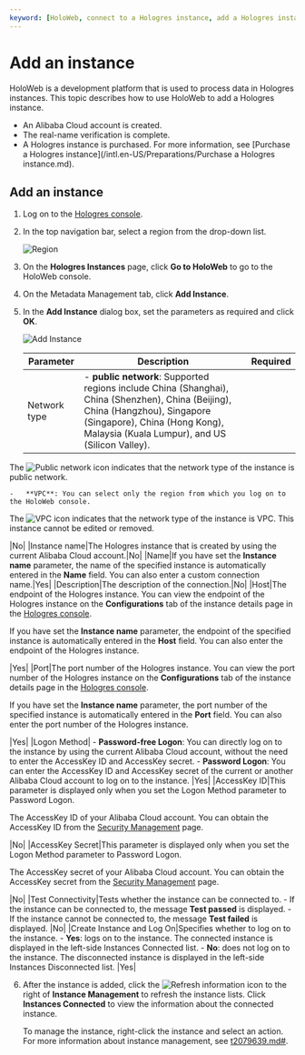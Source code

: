 ```yaml
---
keyword: [HoloWeb, connect to a Hologres instance, add a Hologres instance]
---
```


# Add an instance

HoloWeb is a development platform that is used to process data in Hologres instances. This topic describes how to use HoloWeb to add a Hologres instance.

-   An Alibaba Cloud account is created.
-   The real-name verification is complete.
-   A Hologres instance is purchased. For more information, see [Purchase a Hologres instance](/intl.en-US/Preparations/Purchase a Hologres instance.md).

## Add an instance

1.  Log on to the [Hologres console](https://hologram.console.aliyun.com/#/instance).

2.  In the top navigation bar, select a region from the drop-down list.

    ![Region](https://static-aliyun-doc.oss-accelerate.aliyuncs.com/assets/img/en-US/8398778061/p141749.png)

3.  On the **Hologres Instances** page, click **Go to HoloWeb** to go to the HoloWeb console.

4.  On the Metadata Management tab, click **Add Instance**.

5.  In the **Add Instance** dialog box, set the parameters as required and click **OK**.

    ![Add Instance](https://static-aliyun-doc.oss-accelerate.aliyuncs.com/assets/img/en-US/8429393261/p273423.png)

    |Parameter|Description|Required|
    |---------|-----------|--------|
    |Network type|    -   **public network**: Supported regions include China \(Shanghai\), China \(Shenzhen\), China \(Beijing\), China \(Hangzhou\), Singapore \(Singapore\), China \(Hong Kong\), Malaysia \(Kuala Lumpur\), and US \(Silicon Valley\).

The ![Public network](https://static-aliyun-doc.oss-accelerate.aliyuncs.com/assets/img/en-US/8429393261/p273449.png) icon indicates that the network type of the instance is public network.

    -   **VPC**: You can select only the region from which you log on to the HoloWeb console.

The ![VPC](https://static-aliyun-doc.oss-accelerate.aliyuncs.com/assets/img/en-US/3229393261/p273444.png) icon indicates that the network type of the instance is VPC. This instance cannot be edited or removed.

|No|
    |Instance name|The Hologres instance that is created by using the current Alibaba Cloud account.|No|
    |Name|If you have set the **Instance name** parameter, the name of the specified instance is automatically entered in the **Name** field. You can also enter a custom connection name.|Yes|
    |Description|The description of the connection.|No|
    |Host|The endpoint of the Hologres instance. You can view the endpoint of the Hologres instance on the **Configurations** tab of the instance details page in the [Hologres console](https://hologram.console.aliyun.com/#/instance).

If you have set the **Instance name** parameter, the endpoint of the specified instance is automatically entered in the **Host** field. You can also enter the endpoint of the Hologres instance.

|Yes|
    |Port|The port number of the Hologres instance. You can view the port number of the Hologres instance on the **Configurations** tab of the instance details page in the [Hologres console](https://hologram.console.aliyun.com/#/instance).

If you have set the **Instance name** parameter, the port number of the specified instance is automatically entered in the **Port** field. You can also enter the port number of the Hologres instance.

|Yes|
    |Logon Method|    -   **Password-free Logon**: You can directly log on to the instance by using the current Alibaba Cloud account, without the need to enter the AccessKey ID and AccessKey secret.
    -   **Password Logon**: You can enter the AccessKey ID and AccessKey secret of the current or another Alibaba Cloud account to log on to the instance.
|Yes|
    |AccessKey ID|This parameter is displayed only when you set the Logon Method parameter to Password Logon.

The AccessKey ID of your Alibaba Cloud account. You can obtain the AccessKey ID from the [Security Management](https://usercenter.console.aliyun.com/?spm=5176.2020520153.nav-right.dak.3bcf415dCWGUBj#/manage/ak) page.

|No|
    |AccessKey Secret|This parameter is displayed only when you set the Logon Method parameter to Password Logon.

The AccessKey secret of your Alibaba Cloud account. You can obtain the AccessKey secret from the [Security Management](https://usercenter.console.aliyun.com/?spm=5176.2020520153.nav-right.dak.3bcf415dCWGUBj#/manage/ak) page.

|No|
    |Test Connectivity|Tests whether the instance can be connected to.     -   If the instance can be connected to, the message **Test passed** is displayed.
    -   If the instance cannot be connected to, the message **Test failed** is displayed.
|No|
    |Create Instance and Log On|Specifies whether to log on to the instance.     -   **Yes**: logs on to the instance. The connected instance is displayed in the left-side Instances Connected list.
    -   **No**: does not log on to the instance. The disconnected instance is displayed in the left-side Instances Disconnected list.
|Yes|

6.  After the instance is added, click the ![Refresh information](https://static-aliyun-doc.oss-accelerate.aliyuncs.com/assets/img/en-US/0610148951/p117260.png) icon to the right of **Instance Management** to refresh the instance lists. Click **Instances Connected** to view the information about the connected instance.

    To manage the instance, right-click the instance and select an action. For more information about instance management, see [t2079639.md\#]().


